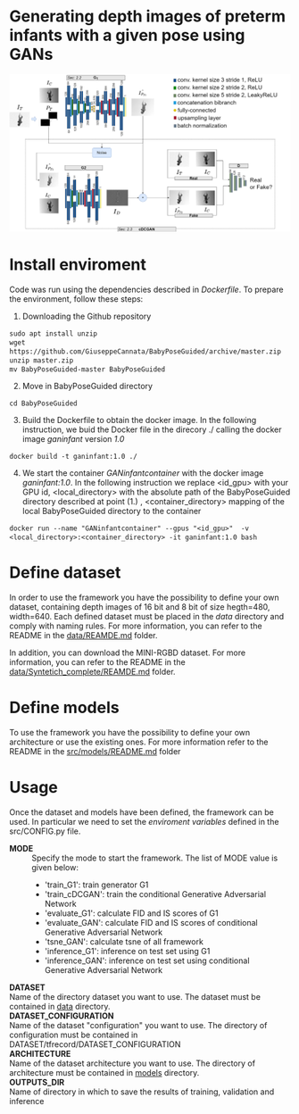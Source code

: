 
# Generating depth images of preterm infants with a given pose using GANs

<img src="./resources/workflow.png">

# Install enviroment

Code was run using the dependencies described in <i>Dockerfile</i>. To prepare the environment, follow these steps:

1. Downloading the Github repository
```
sudo apt install unzip
wget https://github.com/GiuseppeCannata/BabyPoseGuided/archive/master.zip
unzip master.zip
mv BabyPoseGuided-master BabyPoseGuided
```
2. Move in BabyPoseGuided directory
```
cd BabyPoseGuided
```
3. Build the Dockerfile to obtain the docker image. In the following instruction, we buid the Docker file in the direcory ./ calling the docker image <i>ganinfant</i> version <i>1.0</i>
```
docker build -t ganinfant:1.0 ./
```
4. We start the container <i>GANinfantcontainer</i> with the docker image <i>ganinfant:1.0</i>. 
In the following instruction we replace <id_gpu> with your GPU id, <local_directory> with the absolute path of the 
BabyPoseGuided directory described at point (1.) , <container_directory> mapping of the local BabyPoseGuided 
directory to the container
```
docker run --name "GANinfantcontainer" --gpus "<id_gpu>"  -v <local_directory>:<container_directory> -it ganinfant:1.0 bash 
```

# Define dataset
In order to use the framework you have the possibility to define your own dataset, containing depth images of 16 bit and 8 bit of size hegth=480, width=640. Each defined dataset must be placed in the <i>data</i> directory and comply with naming rules. 
For more information, you can refer to the README in the 
<a href="https://github.com/GiuseppeCannata/BabyPoseGuided/tree/master/data">data/REAMDE.md</a> folder.

In addition, you can download the MINI-RGBD dataset. 
For more information, you can refer to the README in the 
<a href="https://github.com/GiuseppeCannata/BabyPoseGuided/tree/master/data/Syntetich_complete">data/Syntetich_complete/REAMDE.md</a> folder.

# Define models
To use the framework you have the possibility to define your own architecture or use the existing ones.
For more information refer to the README in the 
<a href="https://github.com/GiuseppeCannata/BabyPoseGuided/tree/master/src/models">src/models/README.md</a> folder

# Usage
Once the dataset and models have been defined, the framework can be used.
In particular we need to set the <i>enviroment variables</i> defined in the src/CONFIG.py file.

<dl>
    <dt><b>MODE</b></dt>
	 <dd>
     Specify the mode to start the framework. The list of MODE value is given below:
        <ul>
            <li>'train_G1': train generator G1 </li> 
            <li>'train_cDCGAN': train the conditional Generative Adversarial Network </li>
            <li>'evaluate_G1': calculate FID and IS scores of G1 </li>
            <li>'evaluate_GAN': calculate FID and IS scores of conditional Generative Adversarial Network </li>
            <li>'tsne_GAN': calculate tsne of all framework </li>
            <li>'inference_G1': inference on test set using G1 </li>
            <li>'inference_GAN': inference on test set using conditional Generative Adversarial Network </li>
        </ul>
    </dd>

<dt><b>DATASET</b></dt>
Name of the directory dataset you want to use. The dataset must be contained in <a href="https://github.com/GiuseppeCannata/BabyPoseGuided/tree/master/data">data</a> directory.

<dt><b>DATASET_CONFIGURATION</b></dt>
Name of the dataset "configuration" you want to use. The directory of configuration must be contained in DATASET/tfrecord/DATASET_CONFIGURATION

<dt><b>ARCHITECTURE</b></dt>
Name of the dataset architecture you want to use. The directory of architecture must be contained in <a href="https://github.com/GiuseppeCannata/BabyPoseGuided/tree/master/src/models">models</a> directory.

<dt><b>OUTPUTS_DIR</b></dt>
Name of directory in which to save the results of training, validation and inference

</dl>








